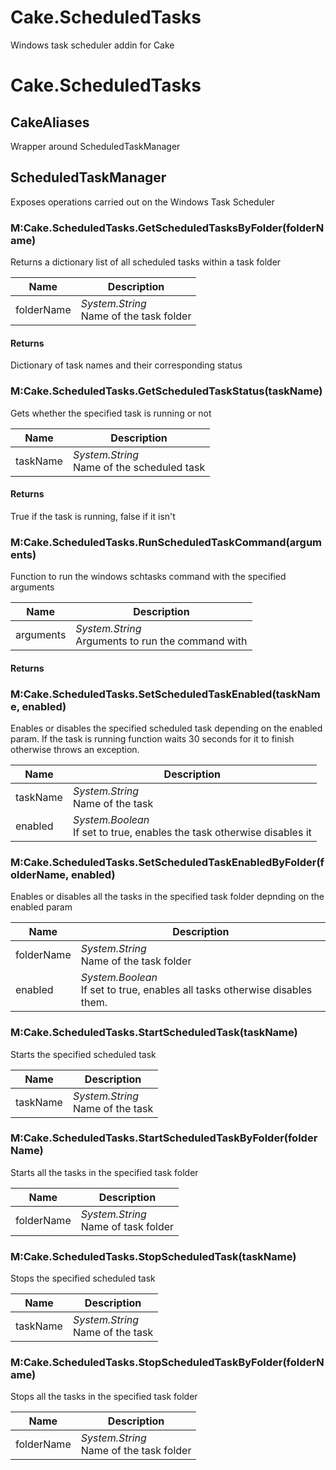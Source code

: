 
# Cake.ScheduledTasks
Windows task scheduler addin for Cake


# Cake.ScheduledTasks


## CakeAliases

Wrapper around ScheduledTaskManager


## ScheduledTaskManager

Exposes operations carried out on the Windows Task Scheduler


### M:Cake.ScheduledTasks.GetScheduledTasksByFolder(folderName)

Returns a dictionary list of all scheduled tasks within a task folder

| Name | Description |
| ---- | ----------- |
| folderName | *System.String*<br>Name of the task folder |


#### Returns

Dictionary of task names and their corresponding status


### M:Cake.ScheduledTasks.GetScheduledTaskStatus(taskName)

Gets whether the specified task is running or not

| Name | Description |
| ---- | ----------- |
| taskName | *System.String*<br>Name of the scheduled task |


#### Returns

True if the task is running, false if it isn't


### M:Cake.ScheduledTasks.RunScheduledTaskCommand(arguments)

Function to run the windows schtasks command with the specified arguments

| Name | Description |
| ---- | ----------- |
| arguments | *System.String*<br>Arguments to run the command with |


#### Returns




### M:Cake.ScheduledTasks.SetScheduledTaskEnabled(taskName, enabled)

Enables or disables the specified scheduled task depending on the enabled param. If the task is running function waits 30 seconds for it to finish otherwise throws an exception.

| Name | Description |
| ---- | ----------- |
| taskName | *System.String*<br>Name of the task |
| enabled | *System.Boolean*<br>If set to true, enables the task otherwise disables it |

### M:Cake.ScheduledTasks.SetScheduledTaskEnabledByFolder(folderName, enabled)

Enables or disables all the tasks in the specified task folder depnding on the enabled param

| Name | Description |
| ---- | ----------- |
| folderName | *System.String*<br>Name of the task folder |
| enabled | *System.Boolean*<br>If set to true, enables all tasks otherwise disables them. |

### M:Cake.ScheduledTasks.StartScheduledTask(taskName)

Starts the specified scheduled task

| Name | Description |
| ---- | ----------- |
| taskName | *System.String*<br>Name of the task |

### M:Cake.ScheduledTasks.StartScheduledTaskByFolder(folderName)

Starts all the tasks in the specified task folder

| Name | Description |
| ---- | ----------- |
| folderName | *System.String*<br>Name of task folder |

### M:Cake.ScheduledTasks.StopScheduledTask(taskName)

Stops the specified scheduled task

| Name | Description |
| ---- | ----------- |
| taskName | *System.String*<br>Name of the task |

### M:Cake.ScheduledTasks.StopScheduledTaskByFolder(folderName)

Stops all the tasks in the specified task folder

| Name | Description |
| ---- | ----------- |
| folderName | *System.String*<br>Name of the task folder |
